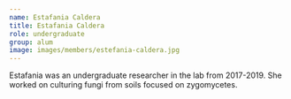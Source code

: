 ```yaml
---
name: Estafania Caldera
title: Estafania Caldera
role: undergraduate
group: alum
image: images/members/estefania-caldera.jpg
---
```


Estafania was an undergraduate researcher in the lab from 2017-2019. She worked on culturing fungi from soils focused on zygomycetes.
